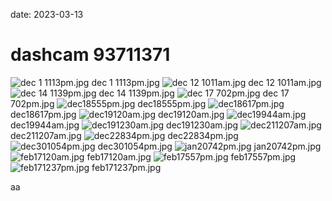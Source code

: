 date: 2023-03-13

# dashcam 93711371

![dec 1 1113pm.jpg](/notes/images/dec11113pm.jpg)
dec 1 1113pm.jpg
![dec 12 1011am.jpg](/notes/images/dec121011am.jpg)
dec 12 1011am.jpg
![dec 14 1139pm.jpg](/notes/images/dec141139pm.jpg)
dec 14 1139pm.jpg
![dec 17 702pm.jpg](/notes/images/dec17702pm.jpg)
dec 17 702pm.jpg
![dec18555pm.jpg](/notes/images/dec18555pm.jpg)
dec18555pm.jpg
![dec18617pm.jpg](/notes/images/dec18617pm.jpg)
dec18617pm.jpg
![dec19120am.jpg](/notes/images/dec19120am.jpg)
dec19120am.jpg
![dec19944am.jpg](/notes/images/dec19944am.jpg)
dec19944am.jpg
![dec191230am.jpg](/notes/images/dec191230am.jpg)
dec191230am.jpg
![dec211207am.jpg](/notes/images/dec211207am.jpg)
dec211207am.jpg
![dec22834pm.jpg](/notes/images/dec22834pm.jpg)
dec22834pm.jpg
![dec301054pm.jpg](/notes/images/dec301054pm.jpg)
dec301054pm.jpg
![jan20742pm.jpg](/notes/images/jan20742pm.jpg)
jan20742pm.jpg
![feb17120am.jpg](/notes/images/feb17120am.jpg)
feb17120am.jpg
![feb17557pm.jpg](/notes/images/feb17557pm.jpg)
feb17557pm.jpg
![feb171237pm.jpg](/notes/images/feb171237pm.jpg)
feb171237pm.jpg

aa